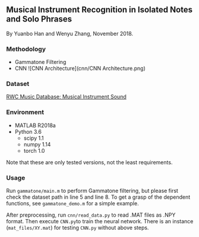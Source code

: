 ## Musical Instrument Recognition in Isolated Notes and Solo Phrases ##

By Yuanbo Han and Wenyu Zhang, November 2018.

### Methodology ###

- Gammatone Filtering
- CNN
	![CNN Architecture](cnn/CNN Architecture.png)

### Dataset ###

[RWC Music Database: Musical Instrument Sound](https://staff.aist.go.jp/m.goto/RWC-MDB/rwc-mdb-i.html)

### Environment ###

- MATLAB R2018a
- Python 3.6
	- scipy 1.1
	- numpy 1.14
	- torch 1.0

Note that these are only tested versions, not the least requirements.

### Usage ###

Run `gammatone/main.m` to perform Gammatone filtering, but please first check the dataset path in line 5 and line 8. To get a grasp of the dependent functions, see `gammatone_demo.m` for a simple example.

After preprocessing, run `cnn/read_data.py` to read .MAT files as .NPY format. Then execute `CNN.py`to train the neural network. There is an instance (`mat_files/XY.mat`) for testing `CNN.py` without above steps.

